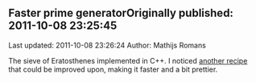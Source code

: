 ## Faster prime generatorOriginally published: 2011-10-08 23:25:45 
Last updated: 2011-10-08 23:26:24 
Author: Mathijs Romans 
 
The sieve of Eratosthenes implemented in C++. I noticed [another recipe](http://code.activestate.com/recipes/576559-fast-prime-generator/) that could be improved upon, making it faster and a bit prettier.